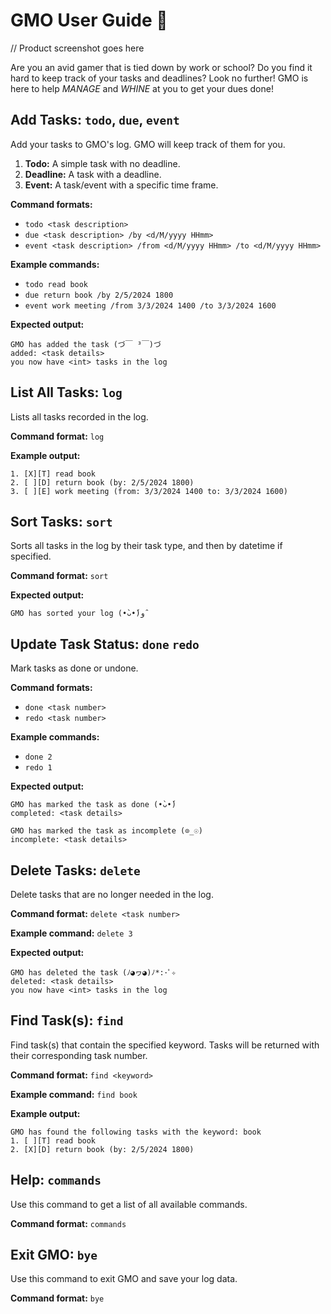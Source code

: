 # GMO User Guide 🤖

// Product screenshot goes here

Are you an avid gamer that is tied down by work or school? Do you find it hard to keep track of your tasks and deadlines? 
Look no further! GMO is here to help _MANAGE_ and _WHINE_ at you to get your dues done!

## Add Tasks:  `todo`, `due`, `event`

Add your tasks to GMO's log. GMO will keep track of them for you.
1. **Todo:** A simple task with no deadline.
2. **Deadline:** A task with a deadline.
3. **Event:** A task/event with a specific time frame.

**Command formats:** 
- `todo <task description>`
- `due <task description> /by <d/M/yyyy HHmm>`
- `event <task description> /from <d/M/yyyy HHmm> /to <d/M/yyyy HHmm>`

**Example commands:**
- `todo read book`
- `due return book /by 2/5/2024 1800`
- `event work meeting /from 3/3/2024 1400 /to 3/3/2024 1600`

**Expected output:**
```
GMO has added the task (づ￣ ³￣)づ
added: <task details>
you now have <int> tasks in the log
```

## List All Tasks: `log`
Lists all tasks recorded in the log.

**Command format:** `log`

**Example output:**
```
1. [X][T] read book
2. [ ][D] return book (by: 2/5/2024 1800)
3. [ ][E] work meeting (from: 3/3/2024 1400 to: 3/3/2024 1600)
```

## Sort Tasks: `sort`
Sorts all tasks in the log by their task type, and then by datetime if specified.

**Command format:** `sort`

**Expected output:**
```
GMO has sorted your log (•̀ᴗ•́)و ̑
```
## Update Task Status: `done` `redo`
Mark tasks as done or undone.

**Command formats:** 
- `done <task number>`
- `redo <task number>`

**Example commands:**
- `done 2`
- `redo 1`

**Expected output:**
```
GMO has marked the task as done (•̀ᴗ•́)
completed: <task details>
```
```
GMO has marked the task as incomplete (⊙_☉)
incomplete: <task details>
```

## Delete Tasks: `delete`
Delete tasks that are no longer needed in the log.

**Command format:** `delete <task number>`

**Example command:** `delete 3`

**Expected output:**
```
GMO has deleted the task (ﾉ◕ヮ◕)ﾉ*:･ﾟ✧
deleted: <task details>
you now have <int> tasks in the log
```

## Find Task(s): `find`
Find task(s) that contain the specified keyword. Tasks will be returned with their corresponding task number.

**Command format:** `find <keyword>`

**Example command:** `find book`

**Example output:**
```
GMO has found the following tasks with the keyword: book
1. [ ][T] read book
2. [X][D] return book (by: 2/5/2024 1800)
```
## Help: `commands`
Use this command to get a list of all available commands.

**Command format:** `commands`

## Exit GMO: `bye`
Use this command to exit GMO and save your log data.

**Command format:** `bye`
